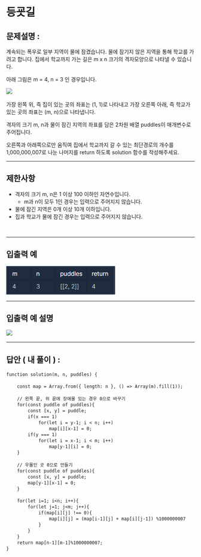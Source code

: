 # 등굣길

## 문제설명 :

계속되는 폭우로 일부 지역이 물에 잠겼습니다. 물에 잠기지 않은 지역을 통해 학교를 가려고 합니다. 집에서 학교까지 가는 길은 m x n 크기의 격자모양으로 나타낼 수 있습니다.

아래 그림은 m = 4, n = 3 인 경우입니다.

<img src = 'https://grepp-programmers.s3.amazonaws.com/files/ybm/056f54e618/f167a3bc-e140-4fa8-a8f8-326a99e0f567.png'/>

가장 왼쪽 위, 즉 집이 있는 곳의 좌표는 (1, 1)로 나타내고 가장 오른쪽 아래, 즉 학교가 있는 곳의 좌표는 (m, n)으로 나타냅니다.

격자의 크기 m, n과 물이 잠긴 지역의 좌표를 담은 2차원 배열 puddles이 매개변수로 주어집니다.

오른쪽과 아래쪽으로만 움직여 집에서 학교까지 갈 수 있는 최단경로의 개수를 1,000,000,007로 나눈 나머지를 return 하도록 solution 함수를 작성해주세요.

---

## 제한사항

- 격자의 크기 m, n은 1 이상 100 이하인 자연수입니다.
  - m과 n이 모두 1인 경우는 입력으로 주어지지 않습니다.
- 물에 잠긴 지역은 0개 이상 10개 이하입니다.
- 집과 학교가 물에 잠긴 경우는 입력으로 주어지지 않습니다.

<br/>

---

## 입출력 예

<img src ='등굣길.png'>

<br/>

---

## 입출력 예 설명

<img src ='https://grepp-programmers.s3.amazonaws.com/files/ybm/32c67958d5/729216f3-f305-4ad1-b3b0-04c2ba0b379a.png'>

<br/>

---

## 답안 ( 내 풀이 ) :

```
function solution(m, n, puddles) {

    const map = Array.from({ length: n }, () => Array(m).fill(1));

    // 왼쪽 끝, 위 끝에 장애물 있는 경우 0으로 바꾸기
    for(const puddle of puddles){
        const [x, y] = puddle;
        if(x === 1)
            for(let i = y-1; i < n; i++)
                map[i][x-1] = 0;
        if(y === 1)
            for(let i = x-1; i < m; i++)
                map[y-1][i] = 0;
    }

    // 우물인 곳 0으로 만들기
    for(const puddle of puddles){
        const [x, y] = puddle;
        map[y-1][x-1] = 0;
    }

    for(let i=1; i<n; i++){
        for(let j=1; j<m; j++){
            if(map[i][j] !== 0){
                map[i][j] = (map[i-1][j] + map[i][j-1]) %1000000007
            }
        }
    }
    return map[n-1][m-1]%1000000007;
}
```

